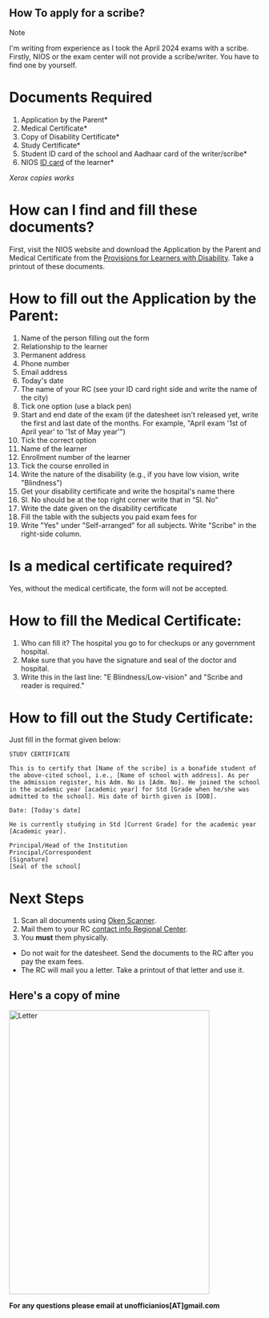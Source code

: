 How To apply for a scribe?
---------------------

> [!NOTE]
> I'm writing from experience as I took the April 2024 exams with a scribe. Firstly, NIOS or the exam center will not provide a scribe/writer. You have to find one by yourself.

# Documents Required
1. Application by the Parent*
2. Medical Certificate*
3. Copy of Disability Certificate*
4. Study Certificate*
5. Student ID card of the school and Aadhaar card of the writer/scribe*
6. NIOS [ID card](https://sdmis.nios.ac.in/registration/id-card) of the learner*

*Xerox copies works*

# How can I find and fill these documents?
First, visit the NIOS website and download the Application by the Parent and Medical Certificate from the [Provisions for Learners with Disability](https://nios.ac.in/departmentsunits/evaluation/general-and-specific-relaxations-(disability-wise)-during-nios-examination.aspx). Take a printout of these documents.

# How to fill out the Application by the Parent:
1. Name of the person filling out the form
2. Relationship to the learner
3. Permanent address
4. Phone number
5. Email address
6. Today's date
7. The name of your RC (see your ID card right side and write the name of the city)
8. Tick one option (use a black pen)
9. Start and end date of the exam (if the datesheet isn't released yet, write the first and last date of the months. For example, "April exam '1st of April year' to '1st of May year'")
10. Tick the correct option
11. Name of the learner
12. Enrollment number of the learner
13. Tick the course enrolled in
14. Write the nature of the disability (e.g., if you have low vision, write "Blindness")
15. Get your disability certificate and write the hospital's name there
16. Sl. No should be at the top right corner write that in “Sl. No”
17. Write the date given on the disability certificate
18. Fill the table with the subjects you paid exam fees for
19. Write "Yes" under "Self-arranged" for all subjects. Write "Scribe" in the right-side column.

# Is a medical certificate required?
Yes, without the medical certificate, the form will not be accepted.

# How to fill the Medical Certificate:
1. Who can fill it? The hospital you go to for checkups or any government hospital.
2. Make sure that you have the signature and seal of the doctor and hospital.
3. Write this in the last line: "E Blindness/Low-vision" and "Scribe and reader is required."

# How to fill out the Study Certificate:
Just fill in the format given below:

```
STUDY CERTIFICATE

This is to certify that [Name of the scribe] is a bonafide student of the above-cited school, i.e., [Name of school with address]. As per the admission register, his Adm. No is [Adm. No]. He joined the school in the academic year [academic year] for Std [Grade when he/she was admitted to the school]. His date of birth given is [DOB].

Date: [Today's date]

He is currently studying in Std [Current Grade] for the academic year [Academic year].

Principal/Head of the Institution  
Principal/Correspondent  
[Signature]  
[Seal of the school]  
```

# Next Steps
1. Scan all documents using [Oken Scanner](https://play.google.com/store/apps/details?id=com.cambyte.okenscan).
2. Mail them to your RC [contact info Regional Center](https://sdmis.nios.ac.in/home/regional-center).
3. You **must** them physically.
- Do not wait for the datesheet. Send the documents to the RC after you pay the exam fees.
- The RC will mail you a letter. Take a printout of that letter and use it.

Here's a copy of mine
-----------
 <img src="https://cdn.jsdelivr.net/gh/nios-students/docs@master/wiki/assets/image0.jpg" alt="Letter" width="400" height="567"/>

**For any questions please email at unofficianios[AT]gmail.com**
